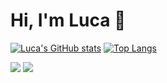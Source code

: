 # Hi, I'm Luca 👋

[![Luca's GitHub stats](https://github-readme-stats.vercel.app/api?username=Luca9862&show_icons=true&theme=dark)](https://github.com/anuraghazra/github-readme-stats)
[![Top Langs](https://github-readme-stats.vercel.app/api/top-langs/?username=Luca9862&theme=dark)](https://github.com/anuraghazra/github-readme-stats)

![](https://raw.githubusercontent.com/username=Luca9862/github-stats/master/generated/overview.svg#gh-dark-mode-only)
![](https://raw.githubusercontent.com/username=Luca9862/github-stats/master/generated/overview.svg#gh-light-mode-only)
